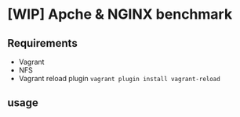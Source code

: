 # [WIP] Apche & NGINX benchmark

## Requirements

- Vagrant
- NFS
- Vagrant reload plugin `vagrant plugin install vagrant-reload`

## usage


